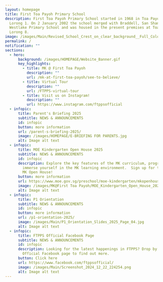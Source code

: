 ```yaml
---
layout: homepage
title: First Toa Payoh Primary School
description: First Toa Payoh Primary School started in 1968 in Toa Payoh ,
  Lorong 1. On 2 January 2002 the school merged with Braddell, San Shan and
  Westlake Primary School and was housed in the present premises at Toa Payoh
  Lorong 8.
image: /images/Main/Revised_School_Crest_on_clear_background__Full_Colour_.png
permalink: /
notification: ""
sections:
  - hero:
      background: /images/HOMEPAGE/Website_Banner.gif
      key_highlights:
        - title: MK @ First Toa Payoh
          description: ""
          url: /mk-at-first-toa-payoh/see-to-believe/
        - title: Virtual Tour
          description: ""
          url: /FTPPS-virtual-tour
        - title: Visit us on Instagram!
          description: ""
          url: https://www.instagram.com/ftppsofficial
  - infopic:
      title: Parent's Briefing 2025
      subtitle: NEWS & ANNOUNCEMENTS
      id: infopic
      button: more information
      url: /parent-s-briefing-2025/
      image: /images/HOMEPAGE/E-BRIEFING FOR PARENTS.jpg
      alt: Image alt text
  - infopic:
      title: MOE Kindergarten Open House 2025
      subtitle: NEWS & ANNOUNCEMENTS
      id: infopic
      description: Explore the key features of the MK curriculum, programmes and
        immerse yourself in the MK learning environment.  Sign up for the 2025
        MK Open House!
      button: more information
      url: https://www.moe.gov.sg/preschool/moe-kindergarten/mkopenhouse
      image: /images/MK@First Toa Payoh/MOE_Kindergarten_Open_House_2025.jpg
      alt: Image alt text
  - infopic:
      title: P1 Orientation
      subtitle: NEWS & ANNOUNCEMENTS
      id: infopic
      button: more information
      url: /p1-orientation-2025/
      image: /images/Main/P1_Orientation_Slides_2025_Page_04.jpg
      alt: Image alt text
  - infopic:
      title: FTPPS Official Facebook Page
      subtitle: NEWS & ANNOUNCEMENTS
      id: infopic
      description: Looking for the latest happenings in FTPPS? Drop by our FTPPS
        Official Facebook page to find out more.
      button: Click here
      url: https://www.facebook.com/ftppsofficial/
      image: /images/Main/Screenshot_2024_12_22_224254.png
      alt: Image alt text
---
```

